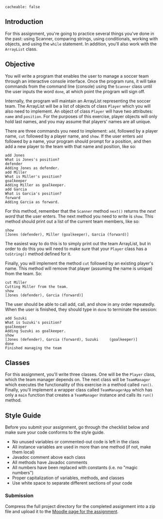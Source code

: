 ```
cacheable: false
```

## Introduction

For this assignment, you're going to practice several things you've done in the past: using Scanner, comparing strings, using conditionals, working with objects, and using the `while` statement. In addition, you'll also work with the `ArrayList` class.

## Objective

You will write a program that enables the user to manage a soccer team through an interactive console interface. Once the program runs, it will take commands from the command line (console) using the `Scanner` class until the user inputs the word `done`, at which point the program will sign off.

Internally, the program will maintain an ArrayList representing the soccer team. The ArrayList will be a list of objects of class `Player` which you will also need to implement. An object of class `Player` will have two attributes: `name` and `position`. For the purposes of this exercise, player objects will only hold last names, and you may assume that players' names are all unique.

There are three commands you need to implement: `add`, followed by a player name, `cut` followed by a player name, and `show`. If the user enters `add` followed by a name, your program should prompt for a position, and then add a new player to the team with that name and position, like so:

    add Jones
    What is Jones's position?
    defender
    Adding Jones as defender.
    add Miller
    What is Miller's position?
    goalkeeper
    Adding Miller as goalkeeper.
    add Garcia
    What is Garcia's position?
    forward
    Adding Garcia as forward.

For this method, remember that the `Scanner` method `next()` returns the *next word* that the user enters.
The next method you need to write is `show`. This method should print out a list of the current team members, like so:

    show
    [Jones (defender), Miller (goalkeeper), Garcia (forward)]

The easiest way to do this is to simply print out the team ArrayList, but in order to do this you will need to make sure that your `Player` class has a `toString()` method defined for it.

Finally, you will implement the method `cut` followed by an existing player's name. This method will remove that player (assuming the name is unique) from the team. So:

    cut Miller
    Cutting Miller from the team.
    show
    [Jones (defender), Garcia (forward)]

The user should be able to call add, call, and show in any order repeatedly. When the user is finished, they should type in `done` to terminate the session:

    add Suzuki
    What is Suzuki's position?
    goalkeeper
    Adding Suzuki as goalkeeper.
    show
    [Jones (defender), Garcia (forward), Suzuki     (goalkeeper)]
    done
    Finished managing the team

## Classes

For this assignment, you'll write three classes. One will be the `Player` class, which the team manager depends on. The next class will be `TeamManager` which executes the functionality of this exercise in a method called `run()`. Finally, you'll implement a wrapper class called `TeamManagerApp` which has only a `main` function that creates a `TeamManager` instance and calls its `run()` method.

## Style Guide

Before you submit your assignment, go through the checklist below and make sure your code conforms to the style guide.

* No unused variables or commented-out code is left in the class
* All instance variables are used in more than one method (if not, make them local)
* Javadoc comment above each class
* All methods have Javadoc comments
* All numbers have been replaced with constants (i.e. no "magic numbers")
* Proper capitalization of variables, methods, and classes
* Use white space to separate different sections of your code


### Submission

Compress the full project directory for the completed assignment into a zip file and upload it to the [Moodle page for the assignment](https://moodle.pugetsound.edu/moodle/mod/assign/view.php?id=340436).
